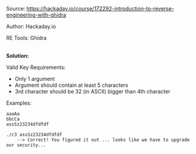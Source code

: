 Source:		https://hackaday.io/course/172292-introduction-to-reverse-engineering-with-ghidra

Author:		Hackaday.io

RE Tools:	Ghidra

<br>**Solution:**

Valid Key Requirements:

* Only 1 argument
* Argument should contain at least 5 characters
* 3rd character should be 32 (in ASCII) bigger than 4th character

Examples:
    
    aaaAa
    bbcCa
    assSz23234dfdfdf

    ./c3 assSz23234dfdfdf
        --> Correct! You figured it out ... looks like we have to upgrade our security...